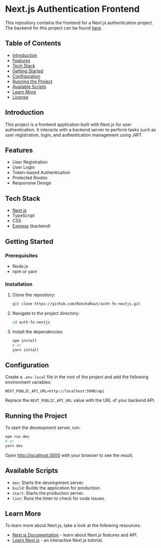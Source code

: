 # Next.js Authentication Frontend

This repository contains the frontend for a Next.js authentication project. The backend for this project can be found [here](https://github.com/seamoonpandey/express-jwt-auth).

## Table of Contents

- [Introduction](#introduction)
- [Features](#features)
- [Tech Stack](#tech-stack)
- [Getting Started](#getting-started)
- [Configuration](#configuration)
- [Running the Project](#running-the-project)
- [Available Scripts](#available-scripts)
- [Learn More](#learn-more)
- [License](#license)

## Introduction

This project is a frontend application built with Next.js for user authentication. It interacts with a backend server to perform tasks such as user registration, login, and authentication management using JWT.

## Features

- User Registration
- User Login
- Token-based Authentication
- Protected Routes
- Responsive Design

## Tech Stack

- [Next.js](https://nextjs.org/)
- TypeScript
- CSS
- [Express](https://expressjs.com/) (backend)

## Getting Started

### Prerequisites

- Node.js
- npm or yarn

### Installation

1. Clone the repository:
   ```bash
   git clone https://github.com/RakshaRaut/auth-fe-nextjs.git
   ```
2. Navigate to the project directory:
   ```bash
   cd auth-fe-nextjs
   ```
3. Install the dependencies:
   ```bash
   npm install
   # or
   yarn install
   ```

## Configuration

Create a `.env.local` file in the root of the project and add the following environment variables:

```plaintext
NEXT_PUBLIC_API_URL=http://localhost:5000/api
```

Replace the `NEXT_PUBLIC_API_URL` value with the URL of your backend API.

## Running the Project

To start the development server, run:

```bash
npm run dev
# or
yarn dev
```

Open [http://localhost:3000](http://localhost:3000) with your browser to see the result.

## Available Scripts

- `dev`: Starts the development server.
- `build`: Builds the application for production.
- `start`: Starts the production server.
- `lint`: Runs the linter to check for code issues.

## Learn More

To learn more about Next.js, take a look at the following resources:

- [Next.js Documentation](https://nextjs.org/docs) - learn about Next.js features and API.
- [Learn Next.js](https://nextjs.org/learn) - an interactive Next.js tutorial.

